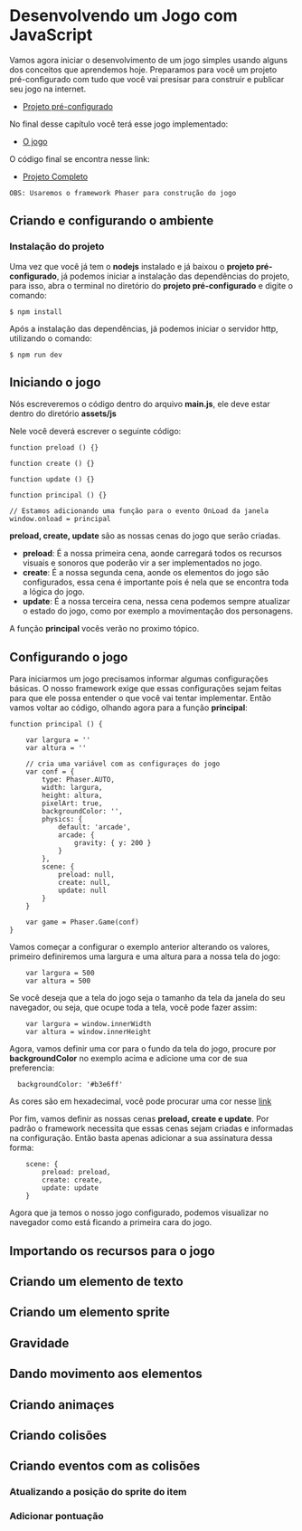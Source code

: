 
# Desenvolvendo um Jogo com JavaScript

Vamos agora iniciar o desenvolvimento de um jogo simples usando alguns dos conceitos que aprendemos hoje.
Preparamos para você um projeto pré-configurado com tudo que você vai presisar para construir e publicar seu jogo na internet.

- [Projeto pré-configurado](https://github.com/JsLadiesBR/tutorial-hamtaro)

No final desse capítulo você terá esse jogo implementado:

- [O jogo](http://jsladies.org/tutorial-hamtaro/)

O código final se encontra nesse link:

- [Projeto Completo](https://github.com/JsLadiesBR/tutorial)

`OBS: Usaremos o framework Phaser para construção do jogo`

## Criando e configurando o ambiente

### Instalação do projeto

Uma vez que você já tem o **nodejs** instalado e já baixou o **projeto pré-configurado**, já podemos iniciar a instalação das dependências do projeto, para isso, abra o terminal no diretório do **projeto pré-configurado** e digite o comando:

```
$ npm install
```

Após a instalação das dependências, já podemos iniciar o servidor http, utilizando o comando:

```
$ npm run dev
```

## Iniciando o jogo

Nós escreveremos o código dentro do arquivo **main.js**, ele deve estar dentro do diretório **assets/js**

Nele você deverá escrever o seguinte código:

```
function preload () {}

function create () {}

function update () {}

function principal () {}

// Estamos adicionando uma função para o evento OnLoad da janela
window.onload = principal

```

**preload, create, update** são as nossas cenas do jogo que serão criadas. 

- **preload**: É a nossa primeira cena, aonde carregará todos os recursos visuais e sonoros que poderão vir a ser implementados no jogo.
- **create**: É a nossa segunda cena, aonde os elementos do jogo são configurados, essa cena é importante pois é nela que se encontra toda a lógica do jogo.
- **update**: É a nossa terceira cena, nessa cena podemos sempre atualizar o estado do jogo, como por exemplo a movimentação dos personagens.

A função **principal** vocês verão no proximo tópico.

## Configurando o jogo

Para iniciarmos um jogo precisamos informar algumas configurações básicas. O nosso framework exige que essas configurações sejam feitas para que ele possa entender o que você vai tentar implementar. Então vamos voltar ao código, olhando agora para a função **principal**:

```
function principal () {

    var largura = ''
    var altura = ''

    // cria uma variável com as configuraçes do jogo
    var conf = {
        type: Phaser.AUTO,
        width: largura,
        height: altura,
        pixelArt: true,
        backgroundColor: '',
        physics: {
            default: 'arcade',
            arcade: {
                gravity: { y: 200 }
            }
        },
        scene: {
            preload: null,
            create: null,
            update: null
        }
    }
    
    var game = Phaser.Game(conf)
}
```

Vamos começar a configurar o exemplo anterior alterando os valores, primeiro definiremos uma largura e uma altura para a nossa tela do jogo:

```
    var largura = 500
    var altura = 500
```

Se você deseja que a tela do jogo seja o tamanho da tela da janela do seu navegador, ou seja, que ocupe toda a tela, você pode fazer assim:

```
    var largura = window.innerWidth
    var altura = window.innerHeight
```


Agora, vamos definir uma cor para o fundo da tela do jogo, procure por **backgroundColor** no exemplo acima e adicione uma cor de sua preferencia:

```
  backgroundColor: '#b3e6ff'
```

As cores são em hexadecimal, você pode procurar uma cor nesse [link](https://html-color-codes.info/Codigos-de-Cores-HTML/)

Por fim, vamos definir as nossas cenas **preload, create e update**. 
Por padrão o framework necessita que essas cenas sejam criadas e informadas na configuração. Então basta apenas adicionar a sua assinatura dessa forma:

```
    scene: {
        preload: preload,
        create: create,
        update: update
    }
```

Agora que ja temos o nosso jogo configurado, podemos visualizar no navegador como está ficando a primeira cara do jogo.


## Importando os recursos para o jogo
## Criando um elemento de texto
## Criando um elemento sprite
## Gravidade
## Dando movimento aos elementos
## Criando animaçes
## Criando colisões
## Criando eventos com as colisões
### Atualizando a posição do sprite do item
### Adicionar pontuação
